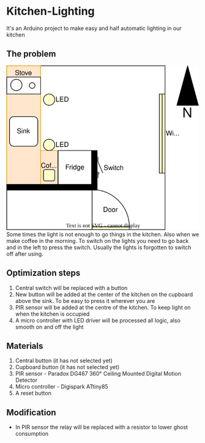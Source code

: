 # Kitchen-Lighting
It's an Arduino project to make easy and half automatic lighting in our kitchen

## The problem
![Diagram](https://raw.githubusercontent.com/kovandzhiev/Kitchen-Lighting/dev/images/Kitchen-lighting-problem.drawio.svg)
Some times the light is not enough to go things in the kitchen. Also when we make coffee in the morning. To switch on the lights you need to go back and in the left to press the switch.
Usually the lights is forgotten to switch off after using.

## Optimization steps
1. Central switch will be replaced with a button
2. New button will be added at the center of the kitchen on the cupboard above the sink. To be easy to press it wherever you are
3. PIR sensor will be added at the centre of the kitchen. To keep light on when the kitchen is occupied
4. A micro controller with LED driver will be processed all logic, also smooth on and off the light

## Materials
1. Central button (it has not selected yet)
2. Cupboard button (it has not selected yet)
3. PIR sensor - Paradox DG467 360° Ceiling Mounted Digital Motion Detector
4. Micro controller - Digispark ATtiny85
5. A reset button

## Modification
- In PIR sensor the relay will be replaced with a resistor to lower ghost consumption